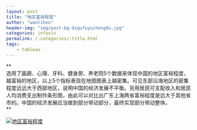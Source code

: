 ```yaml
---
layout: post
title: "地区富裕程度"
author: "wanlihon"
header-img: "img/post-bg-diqufuyuchengdu.jpg"
categories: infovis
permalink: /:categories/:title.html
tags:
    - tableau
---
```


**  
选用了画廊、心理、牙科、健身房、养老院5个数据来体现中国的地区富裕程度，越富裕的地区，以上5个指标表现在地图图表上越密集。可见东部沿海地区的密集程度远远大于西部地区，说明中国的经济发展不平衡。另用居民可支配收入和居民人均消费支出制作条形图，由此可以对比出广东上海两省富裕程度是远大于其他省市的。中国的经济发展应当做到部分带动部分，最终实现部分带动整体。  
**

[![地区富裕程度 ](https://public.tableau.com/static/images/_1/_16530/sheet3/1_rss.png)](#)